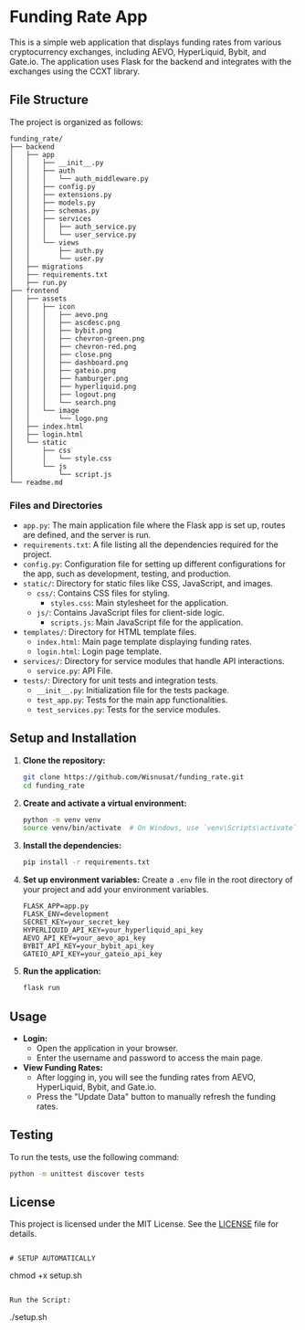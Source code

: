 
# Funding Rate App

This is a simple web application that displays funding rates from various cryptocurrency exchanges, including AEVO, HyperLiquid, Bybit, and Gate.io. The application uses Flask for the backend and integrates with the exchanges using the CCXT library.

## File Structure

The project is organized as follows:

```
funding_rate/
├── backend
│   ├── app
│   │   ├── __init__.py
│   │   ├── auth
│   │   │   └── auth_middleware.py
│   │   ├── config.py
│   │   ├── extensions.py
│   │   ├── models.py
│   │   ├── schemas.py
│   │   ├── services
│   │   │   ├── auth_service.py
│   │   │   └── user_service.py
│   │   └── views
│   │       ├── auth.py
│   │       └── user.py
│   ├── migrations
│   ├── requirements.txt
│   ├── run.py
├── frontend
│   ├── assets
│   │   ├── icon
│   │   │   ├── aevo.png
│   │   │   ├── ascdesc.png
│   │   │   ├── bybit.png
│   │   │   ├── chevron-green.png
│   │   │   ├── chevron-red.png
│   │   │   ├── close.png
│   │   │   ├── dashboard.png
│   │   │   ├── gateio.png
│   │   │   ├── hamburger.png
│   │   │   ├── hyperliquid.png
│   │   │   ├── logout.png
│   │   │   └── search.png
│   │   └── image
│   │       └── logo.png
│   ├── index.html
│   ├── login.html
│   └── static
│       ├── css
│       │   └── style.css
│       └── js
│           └── script.js
└── readme.md

```

### Files and Directories

- `app.py`: The main application file where the Flask app is set up, routes are defined, and the server is run.
- `requirements.txt`: A file listing all the dependencies required for the project.
- `config.py`: Configuration file for setting up different configurations for the app, such as development, testing, and production.
- `static/`: Directory for static files like CSS, JavaScript, and images.
  - `css/`: Contains CSS files for styling.
    - `styles.css`: Main stylesheet for the application.
  - `js/`: Contains JavaScript files for client-side logic.
    - `scripts.js`: Main JavaScript file for the application.
- `templates/`: Directory for HTML template files.
  - `index.html`: Main page template displaying funding rates.
  - `login.html`: Login page template.
- `services/`: Directory for service modules that handle API interactions.
  - `service.py`: API File.
- `tests/`: Directory for unit tests and integration tests.
  - `__init__.py`: Initialization file for the tests package.
  - `test_app.py`: Tests for the main app functionalities.
  - `test_services.py`: Tests for the service modules.

## Setup and Installation

1. **Clone the repository:**
   ```sh
   git clone https://github.com/Wisnusat/funding_rate.git
   cd funding_rate
   ```

2. **Create and activate a virtual environment:**
   ```sh
   python -m venv venv
   source venv/bin/activate  # On Windows, use `venv\Scripts\activate`
   ```

3. **Install the dependencies:**
   ```sh
   pip install -r requirements.txt
   ```

4. **Set up environment variables:**
   Create a `.env` file in the root directory of your project and add your environment variables.
   ```plaintext
   FLASK_APP=app.py
   FLASK_ENV=development
   SECRET_KEY=your_secret_key
   HYPERLIQUID_API_KEY=your_hyperliquid_api_key
   AEVO_API_KEY=your_aevo_api_key
   BYBIT_API_KEY=your_bybit_api_key
   GATEIO_API_KEY=your_gateio_api_key
   ```

5. **Run the application:**
   ```sh
   flask run
   ```

## Usage

- **Login:**
  - Open the application in your browser.
  - Enter the username and password to access the main page.
- **View Funding Rates:**
  - After logging in, you will see the funding rates from AEVO, HyperLiquid, Bybit, and Gate.io.
  - Press the "Update Data" button to manually refresh the funding rates.

## Testing

To run the tests, use the following command:
```sh
python -m unittest discover tests
```

## License

This project is licensed under the MIT License. See the [LICENSE](LICENSE) file for details.

```

# SETUP AUTOMATICALLY
```
chmod +x setup.sh
```

Run the Script:
```
./setup.sh
```

